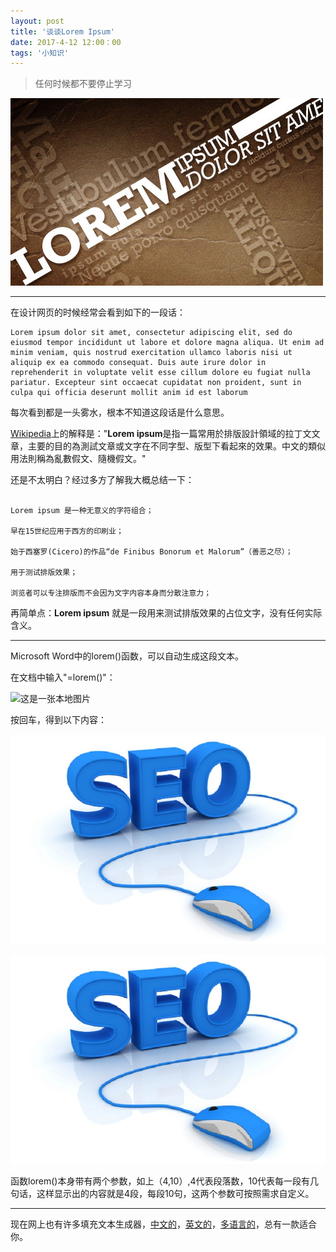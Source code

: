 ```yaml
---
layout: post
title: '谈谈Lorem Ipsum'
date: 2017-4-12 12:00：00
tags: '小知识'
---
```


> 任何时候都不要停止学习


![这是一张本地图片](/images/lorem_ipsum.png)


------

在设计网页的时候经常会看到如下的一段话：

```
Lorem ipsum dolor sit amet, consectetur adipiscing elit, sed do eiusmod tempor incididunt ut labore et dolore magna aliqua. Ut enim ad minim veniam, quis nostrud exercitation ullamco laboris nisi ut aliquip ex ea commodo consequat. Duis aute irure dolor in reprehenderit in voluptate velit esse cillum dolore eu fugiat nulla pariatur. Excepteur sint occaecat cupidatat non proident, sunt in culpa qui officia deserunt mollit anim id est laborum
```
每次看到都是一头雾水，根本不知道这段话是什么意思。

[Wikipedia](https://zh.wikipedia.org/wiki/Lorem_ipsum)上的解释是："**Lorem ipsum**是指一篇常用於排版設計領域的拉丁文文章，主要的目的為測試文章或文字在不同字型、版型下看起來的效果。中文的類似用法則稱為亂數假文、隨機假文。"

还是不太明白？经过多方了解我大概总结一下：

```

Lorem ipsum 是一种无意义的字符组合；

早在15世纪应用于西方的印刷业；

始于西塞罗(Cicero)的作品“de Finibus Bonorum et Malorum”（善恶之尽）；

用于测试排版效果；

浏览者可以专注排版而不会因为文字内容本身而分散注意力；

```

再简单点：**Lorem ipsum** 就是一段用来测试排版效果的占位文字，没有任何实际含义。


------
Microsoft Word中的lorem()函数，可以自动生成这段文本。

在文档中输入"=lorem()"：

![这是一张本地图片](word.png)

按回车，得到以下内容：

![SEO图片](/images/post.png)

![这是一张本地图片](/images/post.png)

函数lorem()本身带有两个参数，如上（4,10）,4代表段落数，10代表每一段有几句话，这样显示出的内容就是4段，每段10句，这两个参数可按照需求自定义。

------

现在网上也有许多填充文本生成器，[中文的](http://www.richyli.com/tool/loremipsum/)，[英文的](http://www.lipsum.com/)，[多语言的](http://generator.lorem-ipsum.info/)，总有一款适合你。









